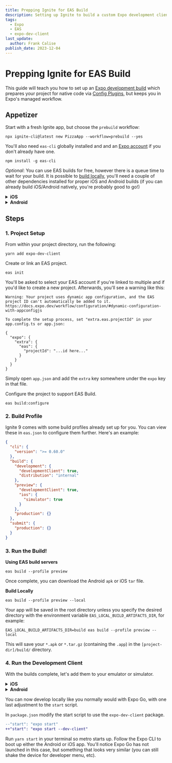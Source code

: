 ```yaml
---
title: Prepping Ignite for EAS Build
description: Setting up Ignite to build a custom Expo development client for use with Config Plugins
tags:
  - Expo
  - EAS
  - expo-dev-client
last_update:
  author: Frank Calise
publish_date: 2023-12-04
---
```


# Prepping Ignite for EAS Build

This guide will teach you how to set up an [Expo development build](https://docs.expo.dev/develop/development-builds/create-a-build/) which prepares your project for native code via [Config Plugins](https://docs.expo.dev/guides/config-plugins/), but keeps you in Expo's managed workflow.

## Appetizer

Start with a fresh Ignite app, but choose the `prebuild` workflow:

```console
npx ignite-cli@latest new PizzaApp --workflow=prebuild --yes
```

You'll also need `eas-cli` globally installed and and an [Expo account](https://expo.dev/signup) if you don't already have one.

```console
npm install -g eas-cli
```

_Optional_: You can use EAS builds for free, however there is a queue time to wait for your build. It is possible to [build locally](https://docs.expo.dev/build-reference/local-builds/), you'll need a couple of other dependencies installed for proper iOS and Android builds (if you can already build iOS/Android natively, you're probably good to go!)

<details>
<summary><strong>iOS</strong></summary>

```console
brew install cocoapods fastlane
```

</details>

<details>
<summary><strong>Android</strong></summary>

SDK and NDK

</details>

## Steps

### 1. Project Setup

From within your project directory, run the following:

```console
yarn add expo-dev-client
```

Create or link an EAS project.

```console
eas init
```

You'll be asked to select your EAS account if you're linked to multiple and if you'd like to create a new project. Afterwards, you'll see a warning like this:

```console
Warning: Your project uses dynamic app configuration, and the EAS project ID can't automatically be added to it.
https://docs.expo.dev/workflow/configuration/#dynamic-configuration-with-appconfigjs

To complete the setup process, set "extra.eas.projectId" in your app.config.ts or app.json:

{
  "expo": {
    "extra": {
      "eas": {
        "projectId": "...id here..."
      }
    }
  }
}
```

Simply open `app.json` and add the `extra` key somewhere under the `expo` key in that file.

Configure the project to support EAS Build.

```console
eas build:configure
```

### 2. Build Profile

Ignite 9 comes with some build profiles already set up for you. You can view these in `eas.json` to configure them further. Here's an example:

```json
{
  "cli": {
    "version": ">= 0.60.0"
  },
  "build": {
    "development": {
      "developmentClient": true,
      "distribution": "internal"
    },
    "preview": {
      "developmentClient": true,
      "ios": {
        "simulator": true
      }
    },
    "production": {}
  },
  "submit": {
    "production": {}
  }
}
```

### 3. Run the Build!

**Using EAS build servers**

```console
eas build --profile preview
```

Once complete, you can download the Android `apk` or iOS `tar` file.

**Build Locally**

```console
eas build --profile preview --local
```

Your app will be saved in the root directory unless you specify the desired directory with the environment variable `EAS_LOCAL_BUILD_ARTIFACTS_DIR`, for example:

```console
EAS_LOCAL_BUILD_ARTIFACTS_DIR=build eas build --profile preview --local
```

This will save your `*.apk` or `*.tar.gz` (containing the `.app`) in the `[project-dir]/build/` directory.

### 4. Run the Development Client

With the builds complete, let's add them to your emulator or simulator.

<details>
<summary><strong>iOS</strong></summary>

- `tar zxvf build/build-*.tar.gz -C build/` (adapt this command depending on where you saved it to)
- Drag the `PizzaApp.app` onto your iOS simulator

</details>

<details>
<summary><strong>Android</strong></summary>

Drag the APK onto your emulator or install it on a device (making sure your settings are appropriate for "Install unknown apps")

</details>

You can now develop locally like you normally would with Expo Go, with one last adjustment to the `start` script.

In `package.json` modify the start script to use the `expo-dev-client` package.

```diff
--"start": "expo start"
++"start": "expo start --dev-client"
```

Run `yarn start` in your terminal so metro starts up. Follow the Expo CLI to boot up either the Android or iOS app. You'll notice Expo Go has not launched in this case, but something that looks very similar (you can still shake the device for developer menu, etc).
